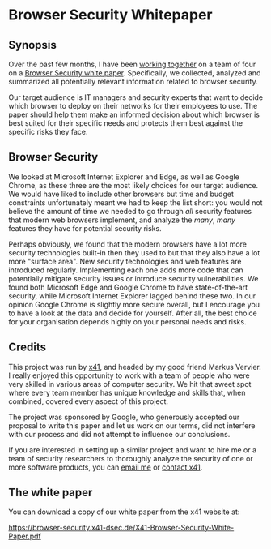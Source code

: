 Browser Security Whitepaper
===========================

Synopsis
--------
Over the past few months, I have been [working together] on a team of four on a
[Browser Security white paper][]. Specifically, we collected, analyzed and
summarized all potentially relevant information related to browser security.

Our target audience is IT managers and security experts that want to decide
which browser to deploy on their networks for their employees to use. The
paper should help them make an informed decision about which browser is best
suited for their specific needs and protects them best against the specific
risks they face.

Browser Security
----------------
We looked at Microsoft Internet Explorer and Edge, as well as Google Chrome, as
these three are the most likely choices for our target audience. We would have
liked to include other browsers but time and budget constraints unfortunately
meant we had to keep the list short: you would not believe the amount of time
we needed to go through *all* security features that modern web browsers
implement, and analyze the *many*, *many* features they have for potential
security risks.

Perhaps obviously, we found that the modern browsers have a lot more security
technologies built-in then they used to but that they also have a lot more
"surface area". New security technologies and web features are introduced
regularly. Implementing each one adds more code that can potentially mitigate
security issues or introduce security vulnerabilities. We found both Microsoft
Edge and Google Chrome to have state-of-the-art security, while Microsoft
Internet Explorer lagged behind these two. In our opinion Google Chrome is
slightly more secure overall, but I encourage you to have a look at the data
and decide for yourself. After all, the best choice for your organisation
depends highly on your personal needs and risks.

Credits
-------
This project was run by [x41][], and headed by my good friend Markus Vervier.
I really enjoyed this opportunity to work with a team of people who were very
skilled in various areas of computer security. We hit that sweet spot where
every team member has unique knowledge and skills that, when combined, covered
every aspect of this project.

The project was sponsored by Google, who generously accepted our proposal to
write this paper and let us work on our terms, did not interfere with our
process and did not attempt to influence our conclusions.

If you are interested in setting up a similar project and want to hire me or a
team of security researchers to thoroughly analyze the security of one or more
software products, you can [email me][] or [contact x41][].

The white paper
---------------
You can download a copy of our white paper from the x41 website at:

https://browser-security.x41-dsec.de/X41-Browser-Security-White-Paper.pdf

[working together]: http://blog.skylined.nl/20160616001.html
[Browser Security white paper]: https://browser-security.x41-dsec.de/X41-Browser-Security-White-Paper.pdf
[x41]: https://www.x41-dsec.de
[contact x41]: https://www.x41-dsec.de/#contact
[email me]: mailto:skylined@skylined.nl

